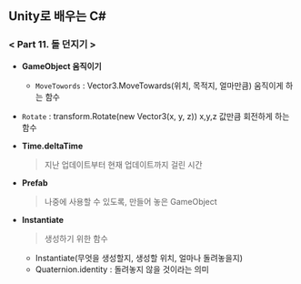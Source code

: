 ## Unity로 배우는 C#

### < Part 11. 돌 던지기 >

- **GameObject 움직이기**

  - `MoveTowords` : Vector3.MoveTowards(위치, 목적지, 얼마만큼) 움직이게 하는 함수
- `Rotate` : transform.Rotate(new Vector3(x, y, z)) x,y,z 값만큼 회전하게 하는 함수 

- **Time.deltaTime**

  > 지난 업데이트부터 현재 업데이트까지 걸린 시간

- **Prefab**

  > 나중에 사용할 수 있도록, 만들어 놓은 GameObject

- **Instantiate**

  > 생성하기 위한 함수

  - Instantiate(무엇을 생성할지, 생성할 위치, 얼마나 돌려놓을지)
  - Quaternion.identity : 돌려놓지 않을 것이라는 의미

